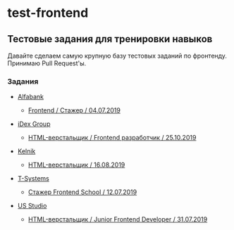 # test-frontend
## Тестовые задания для тренировки навыков
Давайте сделаем самую крупную базу тестовых заданий по фронтенду.</br>
Принимаю Pull Request'ы.
### Задания

* [Alfabank](https://alfabank.ru/)
  * [Frontend / Стажер / 04.07.2019](https://github.com/OWIII/test-frontend/tree/master/Alfabank%20(04.07.2019))

* [iDex Group](https://www.idexgroup.ru/)
  * [HTML-верстальщик / Frontend разработчик / 25.10.2019](https://github.com/OWIII/test-frontend/tree/master/iDex%20Group%20(25.10.2019))

* [Kelnik](https://kelnik.ru/)
  * [HTML-верстальщик / 16.08.2019](https://github.com/OWIII/test-frontend/tree/master/Kelnik%20studios%20(%2016.08.2019))

* [T-Systems](https://www.t-systems.com/ru/ru)
  * [Стажер Frontend School / 12.07.2019](https://github.com/OWIII/test-frontend/tree/master/T-systems%20(12.07.2019))

* [US Studio](https://usstudio.ru/)
  * [HTML-верстальщик / Junior Frontend Developer / 31.07.2019](https://github.com/OWIII/test-frontend/tree/master/US%20Studio%20(31.07.2019))
